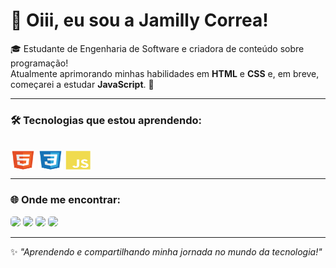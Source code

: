 
# 👋 Oiii, eu sou a Jamilly Correa!

🎓 Estudante de Engenharia de Software e criadora de conteúdo sobre programação!  
Atualmente aprimorando minhas habilidades em **HTML** e **CSS** e, em breve, começarei a estudar **JavaScript**. 🚀  

---

### 🛠️ Tecnologias que estou aprendendo:
<div style="display: inline_block"><br>
  <img align="center" alt="HTML" height="30" width="40" src="https://raw.githubusercontent.com/devicons/devicon/master/icons/html5/html5-original.svg">
  <img align="center" alt="CSS" height="30" width="40" src="https://raw.githubusercontent.com/devicons/devicon/master/icons/css3/css3-original.svg">
  <img align="center" alt="JS" height="30" width="40" src="https://raw.githubusercontent.com/devicons/devicon/master/icons/javascript/javascript-plain.svg">
</div>

---

### 🌐 Onde me encontrar:
<div> 
  <a href="https://www.instagram.com/jamilly.crf?igsh=ZHN2bnpjY3U2aWxl" target="_blank" style="text-decoration: none;">
    <img src="https://img.shields.io/badge/Instagram-%234CAF50?style=for-the-badge&logo=instagram&logoColor=white" style="border-radius: 5px;">
  </a>
  <a href="https://discord.com/users/_jcrr" target="_blank" style="text-decoration: none;">
    <img src="https://img.shields.io/badge/Discord-%234CAF50?style=for-the-badge&logo=discord&logoColor=white" style="border-radius: 5px;">
  </a>
  <a href="mailto:jamycrr@gmail.com" target="_blank" style="text-decoration: none;">
    <img src="https://img.shields.io/badge/Gmail-%234CAF50?style=for-the-badge&logo=gmail&logoColor=white" style="border-radius: 5px;">
  </a>
  <a href="https://www.linkedin.com/in/jamilly-correa-41b55921a?utm_source=share&utm_campaign=share_via&utm_content=profile&utm_medium=ios_app" target="_blank" style="text-decoration: none;">
    <img src="https://img.shields.io/badge/LinkedIn-%234CAF50?style=for-the-badge&logo=linkedin&logoColor=white" style="border-radius: 5px;">
  </a>
</div>

---

✨ _"Aprendendo e compartilhando minha jornada no mundo da tecnologia!"_  

